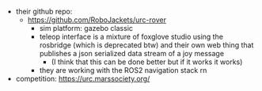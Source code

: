 - their github repo:
	- https://github.com/RoboJackets/urc-rover
		- sim platform: gazebo classic 
		- teleop interface is a mixture of foxglove studio using the rosbridge (which is deprecated btw) and their own web thing that publishes a json serialized data stream of a joy message
			- (I think that this can be done better but if it works it works)
		- they are working with the ROS2 navigation stack rn
- competition: https://urc.marssociety.org/